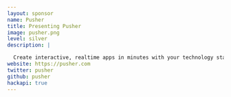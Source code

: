 ```yaml
---
layout: sponsor
name: Pusher
title: Presenting Pusher
image: pusher.png
level: silver
description: |

  Create interactive, realtime apps in minutes with your technology stack of choice by using Pusher's hosted API. Pusher is perfect for realtime notifications, activity streams, data visualisations, collaborative apps and much more. It’s secure, it scales from one to millions of connections instantly and you won’t need to set up or maintain your own realtime infrastructure.
website: https://pusher.com
twitter: pusher
github: pusher
hackapi: true
---
```

